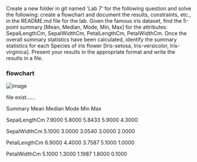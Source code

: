 Create a new folder in git named 'Lab 7' for the following question and solve the following: create a flowchart and document the results, constraints, etc., in the README.md file for the lab.
Given the famous iris dataset, find the 5-point summary [Mean, Median, Mode, Min, Max] for the attributes: SepalLengthCm, SepalWidthCm, PetalLengthCm, PetalWidthCm.
Once the overall summary statistics have been calculated, identify the summary statistics for each Species of iris flower [Iris-setosa, Iris-versicolor, Iris-virginica].
Present your results in the appropriate format and write the results in a file.

### flowchart 
![image](https://github.com/DashrathSingh07/22122039-MDS273L-JAVA/assets/118044162/fa6fead5-d490-434e-a179-10e682413457)


file exist......

Summary         Mean    Median  Mode    Min     Max

SepalLengthCm   7.9000  5.8000  5.8433  5.9000  4.3000

SepalWidthCm    5.1000  3.0000  3.0540  3.0000  2.0000

PetalLengthCm   6.9000  4.4000  3.7587  5.1000  1.0000

PetalWidthCm    5.1000  1.3000  1.1987  1.8000  0.1000
